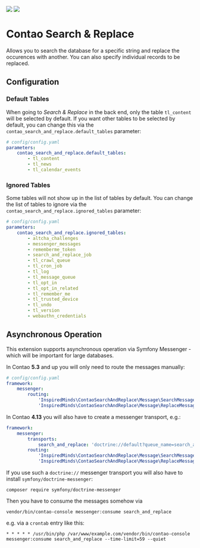 [![](https://img.shields.io/packagist/v/inspiredminds/contao-search-and-replace.svg)](https://packagist.org/packages/inspiredminds/contao-search-and-replace)
[![](https://img.shields.io/packagist/dt/inspiredminds/contao-search-and-replace.svg)](https://packagist.org/packages/inspiredminds/contao-search-and-replace)

Contao Search & Replace
=======================

Allows you to search the database for a specific string and replace the occurences with another. You can also specify
individual records to be replaced.

## Configuration

### Default Tables

When going to _Search & Replace_ in the back end, only the table `tl_content` will be selected by default. If you want
other tables to be selected by default, you can change this via the `contao_search_and_replace.default_tables`
parameter:

```yaml
# config/config.yaml
parameters:
    contao_search_and_replace.default_tables:
        - tl_content
        - tl_news
        - tl_calendar_events
```

### Ignored Tables

Some tables will not show up in the list of tables by default. You can change the list of tables to ignore via the
`contao_search_and_replace.ignored_tables` parameter:

```yaml
# config/config.yaml
parameters:
    contao_search_and_replace.ignored_tables:
        - altcha_challenges
        - messenger_messages
        - rememberme_token
        - search_and_replace_job
        - tl_crawl_queue
        - tl_cron_job
        - tl_log
        - tl_message_queue
        - tl_opt_in
        - tl_opt_in_related
        - tl_remember_me
        - tl_trusted_device
        - tl_undo
        - tl_version
        - webauthn_credentials
```

## Asynchronous Operation

This extension supports asynchronous operation via Symfony Messenger - which will be important for large databases.

In Contao **5.3** and up you will only need to route the messages manually:

```yaml
# config/config.yaml
framework:
    messenger:
        routing:
            'InspiredMinds\ContaoSearchAndReplace\Message\SearchMessage': contao_prio_normal
            'InspiredMinds\ContaoSearchAndReplace\Message\ReplaceMessage': contao_prio_normal
```

In Contao **4.13** you will also have to create a messenger transport, e.g.:

```yaml
framework:
    messenger:
        transports:
            search_and_replace: 'doctrine://default?queue_name=search_and_replace'
        routing:
            'InspiredMinds\ContaoSearchAndReplace\Message\SearchMessage': search_and_replace
            'InspiredMinds\ContaoSearchAndReplace\Message\ReplaceMessage': search_and_replace
```

If you use such a `doctrine://` messenger transport you will also have to install `symfony/doctrine-messenger`:

```
composer require symfony/doctrine-messenger
```

Then you have to consume the messages somehow via

```
vendor/bin/contao-console messenger:consume search_and_replace
```

e.g. via a `crontab` entry like this:

```
* * * * * /usr/bin/php /var/www/example.com/vendor/bin/contao-console messenger:consume search_and_replace --time-limit=59 --quiet
```
